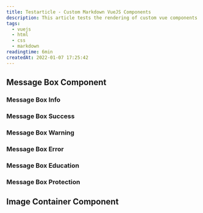 ```yaml
---
title: Testarticle - Custom Markdown VueJS Components
description: This article tests the rendering of custom vue components used inside markdown content. The components are located inside the /components/global folder.
tags: 
  - vuejs
  - html
  - css
  - markdown
readingtime: 6min
createdAt: 2022-01-07 17:25:42
---
```

## Message Box Component
### Message Box Info
<message-box type="info">
  <template #message-box>
    This is a vue component inside markdown using slots
  </template>
</message-box>


### Message Box Success
<message-box type="success">
  <template #message-box>
    This is a vue component inside markdown using slots
  </template>
</message-box>

### Message Box Warning
<message-box type="warning">
  <template #message-box>
    This is a vue component inside markdown using slots
  </template>
</message-box>

### Message Box Error
<message-box type="error">
  <template #message-box>
    This is a vue component inside markdown using slots
  </template>
</message-box>

### Message Box Education
<message-box-education>
  <template #message-box-education>
    This is a vue component inside markdown using slots
  </template>
</message-box-education>

### Message Box Protection
<message-box-protection>
  <template #message-box-protection>
    This is a vue component inside markdown using slots
  </template>
</message-box-protection>


## Image Container Component
<image-container source="/images/projects/minilockcpp/icon512.png">
  <template #image-container>
    Testing a image caption. Minilock logo.
  </template>
</image-container>